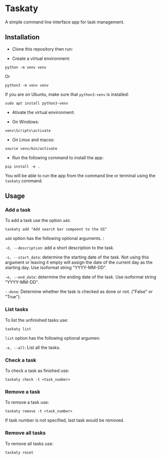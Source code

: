 # Taskaty

A simple command line interface app for task management.

## Installation

* Clone this repository then run:

* Create a virtual environment:

```
python -m venv venv
```

Or

```
python3 -m venv venv
```

If you are on Ubuntu, make sure that `python3-venv` is installed:

```
sudo apt install python3-venv
```  

* Ativate the virtual environment:

- On Windows:

```
venv\Scripts\activate
```
- On Linux and macos:

```
source venv/bin/activate
```

* Run the following command to install the app:
```
pip install -e .
```

You will be able to run the app from the command line or terminal using the `taskaty` command.

## Usage

### Add a task
To add a task use the option `add`.

```
taskaty add "Add search bar compoent to the UI"
```

`add` option has the following optional arguments. :

`-d, --description`: add a short description to the task.

`-s, --start_date`: determine the starting date of the task. Not using this argument or leaving it empty will assign the date of the current day as the starting day. Use isoformat string "YYYY-MM-DD".

`-e, --end_date`: determine the ending date of the task. Use isoformat string "YYYY-MM-DD".

`--done`: Determine whether the task is checked as done or not. ("False" or "True").

### List tasks

To list the unfinished tasks use:

```
taskaty list
```

`list` option has the following optional argumen:

`-a, --all`: List all the tasks.

### Check a task

To check a task as finished use:

```
taskaty check -t <task_number>
```

### Remove a task

To remove a task use:

```
taskaty remove -t <task_number>
```

If task number is not specified, last task would be removed.

### Remove all tasks

To remove all tasks use:

```
taskaty reset
```
